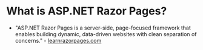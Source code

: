 # What is ASP.NET Razor Pages?
- "ASP.NET Razor Pages is a server-side, page-focused framework that enables building dynamic, data-driven websites with clean separation of concerns." - <a href="https://learnrazorpages.com">learnrazorpages.com<a/>